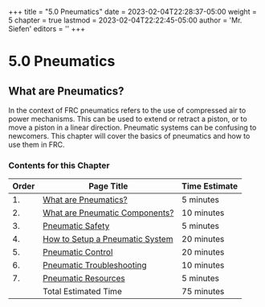 +++
title = "5.0 Pneumatics"
date = 2023-02-04T22:28:37-05:00
weight = 5
chapter = true
lastmod = 2023-02-04T22:22:45-05:00
author = 'Mr. Siefen'
editors = ''
+++

# 5.0 Pneumatics

## What are Pneumatics?

In the context of FRC pneumatics refers to the use of compressed air to power mechanisms. This can be used to extend or retract a piston, or to move a piston in a linear direction. Pneumatic systems can be confusing to newcomers. This chapter will cover the basics of pneumatics and how to use them in FRC.

### Contents for this Chapter

| Order | Page Title | Time Estimate |
| --- | --- | --- |
| 1. | [What are Pneumatics?](/pneumatics/what-are-pneumatics/) | 5 minutes |
| 2. | [What are Pneumatic Components?](/pneumatics/pneumatic-components/) | 10 minutes |
| 3. | [Pneumatic Safety](/pneumatics/pneumatic-safety/) | 5 minutes |
| 4. | [How to Setup a Pneumatic System](/pneumatics/pneumatic-systems/) | 20 minutes |
| 5. | [Pneumatic Control](/pneumatics/pneumatic-control/) | 20 minutes |
| 6. | [Pneumatic Troubleshooting](/pneumatics/pneumatic-troubleshooting/) | 10 minutes |
| 7. | [Pneumatic Resources](/pneumatics/pneumatic-resources/) | 5 minutes |
|    | Total Estimated Time | 75 minutes |